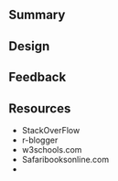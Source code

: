 ## Summary



## Design


## Feedback


## Resources

* StackOverFlow
* r-blogger
* w3schools.com
* Safaribooksonline.com
*

